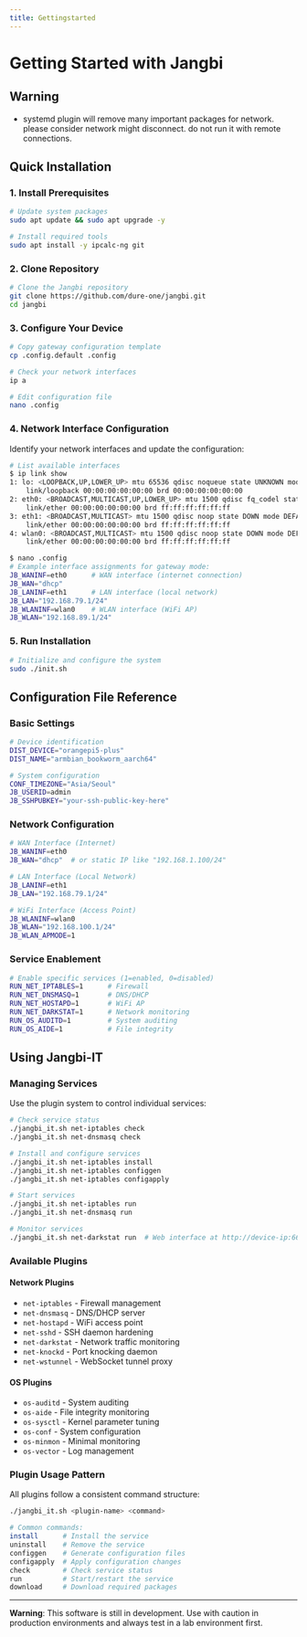 ```yaml
---
title: Gettingstarted
---
```


# Getting Started with Jangbi

## Warning

* systemd plugin will remove many important packages for network. please consider network might disconnect. do not run it with remote connections.

## Quick Installation

### 1. Install Prerequisites

```bash
# Update system packages
sudo apt update && sudo apt upgrade -y

# Install required tools
sudo apt install -y ipcalc-ng git
```

### 2. Clone Repository

```bash
# Clone the Jangbi repository
git clone https://github.com/dure-one/jangbi.git
cd jangbi
```

### 3. Configure Your Device

```bash
# Copy gateway configuration template
cp .config.default .config

# Check your network interfaces
ip a

# Edit configuration file
nano .config
```

### 4. Network Interface Configuration

Identify your network interfaces and update the configuration:

```bash
# List available interfaces
$ ip link show
1: lo: <LOOPBACK,UP,LOWER_UP> mtu 65536 qdisc noqueue state UNKNOWN mode DEFAULT group default qlen 1000
    link/loopback 00:00:00:00:00:00 brd 00:00:00:00:00:00
2: eth0: <BROADCAST,MULTICAST,UP,LOWER_UP> mtu 1500 qdisc fq_codel state UP mode DEFAULT group default qlen 1000
    link/ether 00:00:00:00:00:00 brd ff:ff:ff:ff:ff:ff
3: eth1: <BROADCAST,MULTICAST> mtu 1500 qdisc noop state DOWN mode DEFAULT group default qlen 1000
    link/ether 00:00:00:00:00:00 brd ff:ff:ff:ff:ff:ff
4: wlan0: <BROADCAST,MULTICAST> mtu 1500 qdisc noop state DOWN mode DEFAULT group default qlen 1000
    link/ether 00:00:00:00:00:00 brd ff:ff:ff:ff:ff:ff

$ nano .config
# Example interface assignments for gateway mode:
JB_WANINF=eth0      # WAN interface (internet connection)
JB_WAN="dhcp"
JB_LANINF=eth1      # LAN interface (local network)
JB_LAN="192.168.79.1/24"
JB_WLANINF=wlan0    # WLAN interface (WiFi AP)
JB_WLAN="192.168.89.1/24"
```

### 5. Run Installation

```bash
# Initialize and configure the system
sudo ./init.sh
```

## Configuration File Reference

### Basic Settings

```bash
# Device identification
DIST_DEVICE="orangepi5-plus"
DIST_NAME="armbian_bookworm_aarch64"

# System configuration
CONF_TIMEZONE="Asia/Seoul"
JB_USERID=admin
JB_SSHPUBKEY="your-ssh-public-key-here"
```

### Network Configuration

```bash
# WAN Interface (Internet)
JB_WANINF=eth0
JB_WAN="dhcp"  # or static IP like "192.168.1.100/24"

# LAN Interface (Local Network)
JB_LANINF=eth1
JB_LAN="192.168.79.1/24"

# WiFi Interface (Access Point)
JB_WLANINF=wlan0
JB_WLAN="192.168.100.1/24"
JB_WLAN_APMODE=1
```

### Service Enablement

```bash
# Enable specific services (1=enabled, 0=disabled)
RUN_NET_IPTABLES=1      # Firewall
RUN_NET_DNSMASQ=1       # DNS/DHCP
RUN_NET_HOSTAPD=1       # WiFi AP
RUN_NET_DARKSTAT=1      # Network monitoring
RUN_OS_AUDITD=1         # System auditing
RUN_OS_AIDE=1           # File integrity
```

## Using Jangbi-IT

### Managing Services

Use the plugin system to control individual services:

```bash
# Check service status
./jangbi_it.sh net-iptables check
./jangbi_it.sh net-dnsmasq check

# Install and configure services
./jangbi_it.sh net-iptables install
./jangbi_it.sh net-iptables configgen
./jangbi_it.sh net-iptables configapply

# Start services
./jangbi_it.sh net-iptables run
./jangbi_it.sh net-dnsmasq run

# Monitor services
./jangbi_it.sh net-darkstat run  # Web interface at http://device-ip:666
```

### Available Plugins

#### Network Plugins
- `net-iptables` - Firewall management
- `net-dnsmasq` - DNS/DHCP server
- `net-hostapd` - WiFi access point
- `net-sshd` - SSH daemon hardening
- `net-darkstat` - Network traffic monitoring
- `net-knockd` - Port knocking daemon
- `net-wstunnel` - WebSocket tunnel proxy

#### OS Plugins
- `os-auditd` - System auditing
- `os-aide` - File integrity monitoring
- `os-sysctl` - Kernel parameter tuning
- `os-conf` - System configuration
- `os-minmon` - Minimal monitoring
- `os-vector` - Log management

### Plugin Usage Pattern

All plugins follow a consistent command structure:

```bash
./jangbi_it.sh <plugin-name> <command>

# Common commands:
install      # Install the service
uninstall    # Remove the service
configgen    # Generate configuration files
configapply  # Apply configuration changes
check        # Check service status
run          # Start/restart the service
download     # Download required packages
```

---

**Warning**: This software is still in development. Use with caution in production environments and always test in a lab environment first.